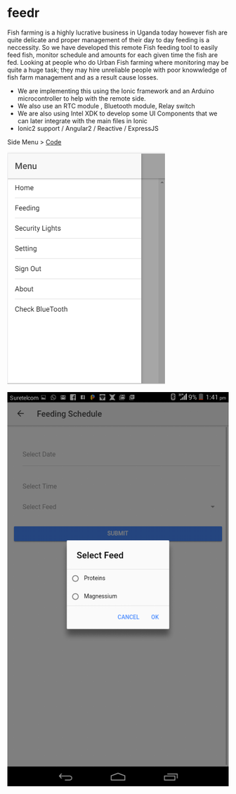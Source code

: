 # feedr
Fish farming is a highly lucrative business in Uganda today however fish are quite delicate and proper management of their day to day feeding is a neccessity. So we have developed this remote Fish feeding tool to easily feed fish, monitor schedule and amounts for each given time the fish are fed. Looking at people who do Urban Fish farming where monitoring may be quite a huge task; they may hire unreliable people with poor knowwledge of fish farm management and as a result cause losses. 

- We are implementing this using the Ionic framework and an Arduino microcontroller to help with the remote side.
- We also use an RTC module , Bluetooth module, Relay switch
- We are also using Intel XDK to develop some UI Components that we can later integrate with the main files in Ionic
- Ionic2 support / Angular2 / Reactive / ExpressJS

Side Menu > <a href = "https://github.com/Kaminto/feedr/blob/master/feedrUI/src/app/app.component.ts">Code</a>

![Side Menu](sidemenu.PNG "Side Menu")

![Side Menu](schedule.png "Schedule")
